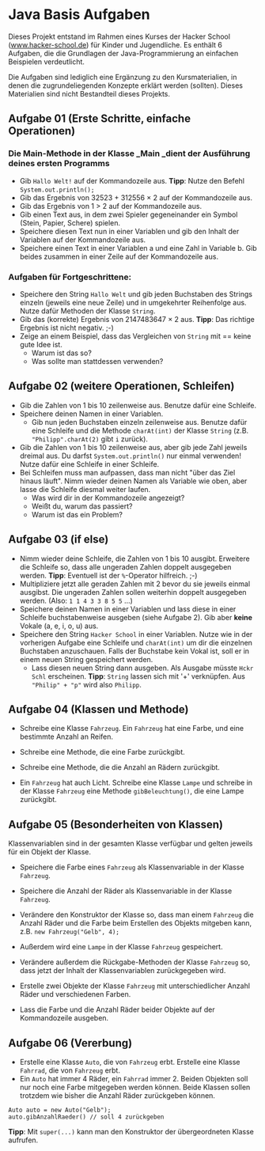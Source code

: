 # Java Basis Aufgaben
Dieses Projekt entstand im Rahmen eines Kurses der Hacker School (www.hacker-school.de) für Kinder und Jugendliche. Es enthält 6 Aufgaben, die die Grundlagen
der Java-Programmierung an einfachen Beispielen verdeutlicht. 

Die Aufgaben sind lediglich eine Ergänzung zu den Kursmaterialien, in denen die zugrundeliegenden
Konzepte erklärt werden (sollten). Dieses Materialien sind nicht Bestandteil dieses Projekts.

## Aufgabe 01 (Erste Schritte, einfache Operationen)
### Die Main-Methode in der Klasse _Main _dient der Ausführung deines ersten Programms
- Gib `Hallo Welt!` auf der Kommandozeile aus. **Tipp**: Nutze den Befehl `System.out.println();`
- Gib das Ergebnis von 32523 + 312556 × 2 auf der Kommandozeile aus.
- Gib das Ergebnis von 1 > 2 auf der Kommandozeile aus.
- Gib einen Text aus, in dem zwei Spieler gegeneinander ein Symbol (Stein, Papier, Schere) spielen.
- Speichere diesen Text nun in einer Variablen und gib den Inhalt der Variablen auf der Kommandozeile aus.
- Speichere einen Text in einer Variablen a und eine Zahl in Variable b. Gib beides zusammen in einer Zeile auf der Kommandozeile aus.

### Aufgaben für Fortgeschrittene:
- Speichere den String `Hallo Welt` und gib jeden Buchstaben des Strings einzeln (jeweils eine neue Zeile) und in umgekehrter Reihenfolge aus. Nutze dafür Methoden der Klasse `String`.
- Gib das (korrekte) Ergebnis von 2147483647 × 2 aus. **Tipp**: Das richtige Ergebnis ist nicht negativ. ;-)
- Zeige an einem Beispiel, dass das Vergleichen von `String` mit == keine gute Idee ist. 
  - Warum ist das so? 
  - Was sollte man stattdessen verwenden?

## Aufgabe 02 (weitere Operationen, Schleifen)
- Gib die Zahlen von 1 bis 10 zeilenweise aus. Benutze dafür eine Schleife.
- Speichere deinen Namen in einer Variablen. 
  - Gib nun jeden Buchstaben einzeln zeilenweise aus. Benutze dafür eine Schleife und die Methode `charAt(int)` der Klasse `String` (z.B. `"Philipp".charAt(2)` gibt `i` zurück).
- Gib die Zahlen von 1 bis 10 zeilenweise aus, aber gib jede Zahl jeweils dreimal aus. Du darfst `System.out.println()` nur einmal verwenden! Nutze dafür eine Schleife in einer Schleife.
- Bei Schleifen muss man aufpassen, dass man nicht "über das Ziel hinaus läuft". Nimm wieder deinen Namen als Variable wie oben, aber lasse die Schleife diesmal weiter laufen. 
  - Was wird dir in der Kommandozeile angezeigt? 
  - Weißt du, warum das passiert? 
  - Warum ist das ein Problem?

## Aufgabe 03 (if else)
- Nimm wieder deine Schleife, die Zahlen von 1 bis 10 ausgibt. Erweitere die Schleife so, dass alle ungeraden Zahlen doppelt ausgegeben werden. **Tipp**: Eventuell ist der `%`-Operator hilfreich. ;-)
- Multipliziere jetzt alle geraden Zahlen mit 2 bevor du sie jeweils einmal ausgibst. Die ungeraden Zahlen sollen weiterhin doppelt ausgegeben werden. (Also: `1 1 4 3 3 8 5 5` ...)
- Speichere deinen Namen in einer Variablen und lass diese in einer Schleife buchstabenweise ausgeben (siehe Aufgabe 2). Gib aber **keine** Vokale (a, e, i, o, u) aus.
- Speichere den String `Hacker School` in einer Variablen. Nutze wie in der vorherigen Aufgabe eine Schleife und `charAt(int)` um dir die einzelnen Buchstaben anzuschauen. Falls der Buchstabe kein Vokal ist, soll er in einem neuen String gespeichert werden. 
  - Lass diesen neuen String dann ausgeben. Als Ausgabe müsste `Hckr Schl` erscheinen. **Tipp**: `String` lassen sich mit '+' verknüpfen. Aus `"Philip" + "p"` wird also `Philipp`.

## Aufgabe 04 (Klassen und Methode)
- Schreibe eine Klasse `Fahrzeug`. Ein `Fahrzeug` hat eine Farbe, und eine bestimmte Anzahl an Reifen. 
- Schreibe eine Methode, die eine Farbe zurückgibt. 
- Schreibe eine Methode, die die Anzahl an Rädern zurückgibt.


- Ein `Fahrzeug` hat auch Licht. Schreibe eine Klasse `Lampe` und schreibe in der Klasse `Fahrzeug` eine Methode `gibBeleuchtung()`, die eine Lampe zurückgibt.

## Aufgabe 05 (Besonderheiten von Klassen)
Klassenvariablen sind in der gesamten Klasse verfügbar und gelten jeweils für ein Objekt der Klasse.
- Speichere die Farbe eines `Fahrzeug` als Klassenvariable in der Klasse `Fahrzeug`. 
- Speichere die Anzahl der Räder als Klassenvariable in der Klasse `Fahrzeug`. 
- Verändere den Konstruktor der Klasse so, dass man einem `Fahrzeug` die Anzahl Räder und die Farbe beim Erstellen des Objekts mitgeben kann, z.B. `new Fahrzeug("Gelb", 4);`
- Außerdem wird eine `Lampe` in der Klasse `Fahrzeug` gespeichert. 
- Verändere außerdem die Rückgabe-Methoden der Klasse `Fahrzeug` so, dass jetzt der Inhalt der Klassenvariablen zurückgegeben wird.


- Erstelle zwei Objekte der Klasse `Fahrzeug` mit unterschiedlicher Anzahl Räder und verschiedenen Farben.
- Lass die Farbe und die Anzahl Räder beider Objekte auf der Kommandozeile ausgeben.

## Aufgabe 06 (Vererbung)
- Erstelle eine Klasse `Auto`, die von `Fahrzeug` erbt. Erstelle eine Klasse `Fahrrad`, die von `Fahrzeug` erbt. 
- Ein `Auto` hat immer 4 Räder, ein `Fahrrad` immer 2. Beiden Objekten soll nur noch eine Farbe mitgegeben werden können. Beide Klassen sollen trotzdem wie bisher die Anzahl Räder zurückgeben können.
```
Auto auto = new Auto("Gelb");
auto.gibAnzahlRaeder() // soll 4 zurückgeben
```

**Tipp**: Mit `super(...)` kann man den Konstruktor der übergeordneten Klasse aufrufen.